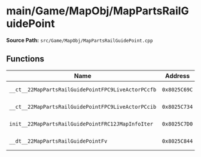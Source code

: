# main/Game/MapObj/MapPartsRailGuidePoint

**Source Path:** `src/Game/MapObj/MapPartsRailGuidePoint.cpp`

## Functions

| Name | Address | Match % |
|------|---------|---------|
| `__ct__22MapPartsRailGuidePointFPC9LiveActorPCcfb` | `0x8025C69C` | :white_check_mark: (100.0%) |
| `__ct__22MapPartsRailGuidePointFPC9LiveActorPCcib` | `0x8025C734` | :white_check_mark: (100.0%) |
| `init__22MapPartsRailGuidePointFRC12JMapInfoIter` | `0x8025C7D0` | :white_check_mark: (100.0%) |
| `__dt__22MapPartsRailGuidePointFv` | `0x8025C844` | :x: (95.7%) |